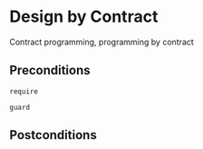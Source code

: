 # Design by Contract

Contract programming, programming by contract

## Preconditions

~~~admonish example title="Kotlin"
require
~~~

~~~admonish example title="Swift"
guard
~~~

## Postconditions
